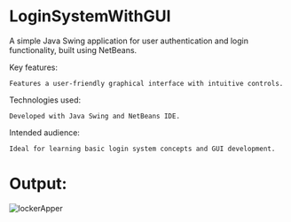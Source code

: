 # LoginSystemWithGUI
A simple Java Swing application for user authentication and login functionality, built using NetBeans.

Key features:

    Features a user-friendly graphical interface with intuitive controls.

Technologies used:

    Developed with Java Swing and NetBeans IDE.

Intended audience:

    Ideal for learning basic login system concepts and GUI development.

# Output:
![lockerApper](https://github.com/thippeswammy/LoginSystemWithGUI/assets/73697198/d008ebfa-f91e-44c2-8214-68cac88d0099)
